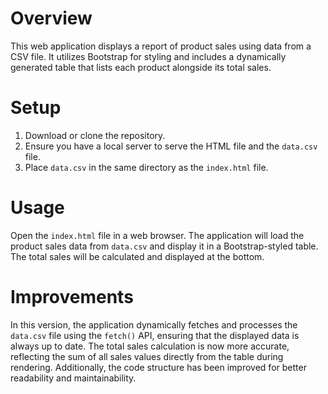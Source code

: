 # Overview
This web application displays a report of product sales using data from a CSV file. It utilizes Bootstrap for styling and includes a dynamically generated table that lists each product alongside its total sales.

# Setup
1. Download or clone the repository.
2. Ensure you have a local server to serve the HTML file and the `data.csv` file.
3. Place `data.csv` in the same directory as the `index.html` file.

# Usage
Open the `index.html` file in a web browser. The application will load the product sales data from `data.csv` and display it in a Bootstrap-styled table. The total sales will be calculated and displayed at the bottom.

# Improvements
In this version, the application dynamically fetches and processes the `data.csv` file using the `fetch()` API, ensuring that the displayed data is always up to date. The total sales calculation is now more accurate, reflecting the sum of all sales values directly from the table during rendering. Additionally, the code structure has been improved for better readability and maintainability.
```